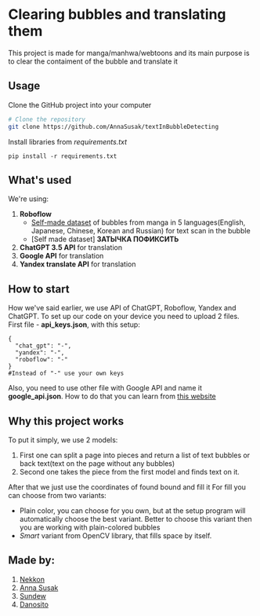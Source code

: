 # Clearing bubbles and translating them

This project is made for manga/manhwa/webtoons and its main purpose is to clear the contaiment of the bubble and translate it

## Usage

Clone the GitHub project into your computer

```bash
# Clone the repository
git clone https://github.com/AnnaSusak/textInBubbleDetecting
```

Install libraries from *requirements.txt*

```commandline
pip install -r requirements.txt
```

## What's used

We're using:
1) **Roboflow**
   * [Self-made dataset](https://universe.roboflow.com/nekkon/bubble-text-detector/model/3) of bubbles from manga in 5 languages(English, Japanese, Chinese, Korean and Russian) for text scan in the bubble
   * [Self made dataset] **ЗАТЫЧКА ПОФИКСИТЬ**
2) **ChatGPT 3.5 API** for translation
3) **Google API** for translation
4) **Yandex translate API** for translation


## How to start
How we've said earlier, we use API of ChatGPT, Roboflow, Yandex and ChatGPT. To set up our code on your device you need to upload 2 files.
First file - **api_keys.json**, with this setup:
```
{
  "chat_gpt": "-",
  "yandex": "-",
  "roboflow": "-"
}
#Instead of "-" use your own keys
```

Also, you need to use other file with Google API and name it **google_api.json**. How to do that you can learn from [this website](https://developers.google.com/maps/documentation/javascript/get-api-key?hl=en)


## Why this project works
To put it simply, we use 2 models:
1) First one can split a page into pieces and return a list of text bubbles or back text(text on the page without any bubbles)
2) Second one takes the piece from the first model and finds text on it.

After that we just use the coordinates of found bound and fill it
For fill you can choose from two variants:
* Plain color, you can choose for you own, but at the setup program will automatically choose the best variant. Better to choose this variant then you are working with plain-colored bubbles
* *Smart* variant from OpenCV library, that fills space by itself.

## Made by:
1) [Nekkon](https://github.com/NELKIO)
2) [Anna Susak](https://github.com/AnnaSusak)
3) [Sundew](https://github.com/Sundew999666)
4) [Danosito](https://github.com/danosito)
